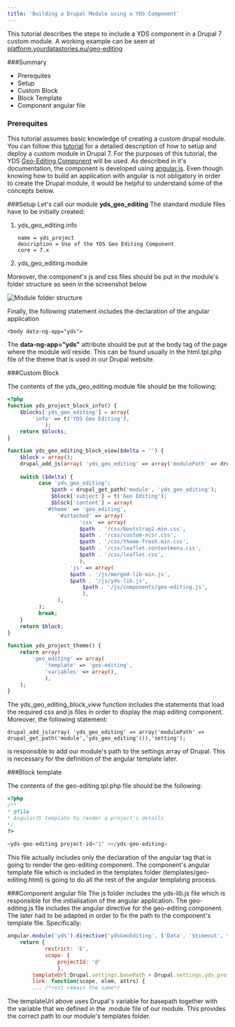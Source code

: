 ```yaml
---
title: 'Building a Drupal Module using a YDS Component'
---
```


This tutorial describes the steps to include a YDS component in a Drupal 7 custom module.
A working example can be seen at [platform.yourdatastories.eu/geo-editing](http://platform.yourdatastories.eu/geo-editing)

###Summary
- Prerequites
- Setup
- Custom Block
- Block Template
- Component angular file

### Prerequites
This tutorial assumes basic knowledge of creating a custom drupal module. You can follow this [tutorial](https://www.drupal.org/node/1074360) for a detailed description of how to setup and deploy a custom module in Drupal 7.
For the purposes of this tutorial, the YDS [Geo-Editing Component](http://ydsdev.iit.demokritos.gr/YDS-docs/Components/components/Geo-Editing) will be used. As described in it's documentation, the component is developed using [angular.js](https://angularjs.org/). Even though knowing how to build an application with angular is not obligatory in order to create the Drupal module, it would be helpful to understand some of the concepts below.




###Setup
Let's call our module **yds_geo_editing** The standard module files have to be initially created:

 1. yds_geo_editing.info
 
        name = yds_project
        description = Use of the YDS Geo Editing Component
        core = 7.x

 2. yds_geo_editing.module
 
Moreover, the component's js and css files should be put in the module's folder structure as seen in the screenshot below

![Module folder structure](http://platform.yourdatastories.eu/sites/default/files/ydsdrupalfolderstructure.PNG)

Finally, the following statement includes the declaration of the angular application

	<body data-ng-app="yds">

The **data-ng-app="yds"** attribute should be put at the body tag of the page where the module will reside. This can be found usually in the html.tpl.php file of the theme that is used in our Drupal website.

###Custom Block

 The contents of the yds_geo_editing.module file should be the following:
 
```php
<?php
function yds_project_block_info() {
	$blocks['yds_geo_editing'] = array(
		'info' => t('YDS Geo Editing'),
	        );
	return $blocks;
}

function yds_geo_editing_block_view($delta = '') {
	$block = array();      
	drupal_add_js(array( 'yds_geo_editing' => array('modulePath' => drupal_get_path('module','yds_geo_editing'))),'setting');
     
	switch ($delta) {
          case 'yds_geo_editing':
	          $path = drupal_get_path('module', 'yds_geo_editing');
	          $block['subject'] = t('Geo Editing');
	          $block['content'] = array(
		  	'#theme' => 'geo_editing',
		        '#attached' => array(
		               'css' => array(
		    		   $path . '/css/bootstrap2.min.css',
		    		   $path . '/css/custom-ncsr.css',
		    		   $path . '/css/theme-fresh.min.css',
		    		   $path . '/css/leaflet.contextmenu.css',
		    		   $path . '/css/leaflet.css',
		    		   ),
			    	'js' => array(
		          	$path . '/js/merged-lib-min.js',
		          	$path . '/js/yds-lib.js',
    			        $path . '/js/components/geo-editing.js',    
		                ),		  
		        ),
		  );
          break; 	  
	}
	return $block;
}
	    
function yds_project_theme() {
  	return array(
		'geo_editing' => array(
      		'template' => 'geo-editing',
      		'variables' => array(),
    		),	
  	);
}
```

The yds_geo_editing_block_view function includes the statements that load the required css and js files in order to display the map editing component. Moreover, the following statement:

	drupal_add_js(array( 'yds_geo_editing' => array('modulePath' => drupal_get_path('module','yds_geo_editing'))),'setting');

is responsible to add our module's path to the settings array of Drupal. This is necessary for the definition of the angular template later.

###Block template

 The contents of the geo-editing.tpl.php file should be the following:
 
 ```php
 <?php
/**
 * @file
* AngularJS template to render a project's details
*/
?>
    
<yds-geo-editing project-id="1" ></yds-geo-editing>    
 
 ```
This file actually includes only the declaration of the angular tag that is going to render the geo-editing component.
The component's angular template file which is included in the templates folder (templates/geo-editing.html) is going to do all the rest of the angular templating process.

###Component angular file
The js folder includes the yds-lib.js file which is responsible for the initialisation of the angular application. The geo-editing.js file includes the angular directive for the geo-editing component. The later had to be adapted in order to fix the path to the component's template file. Specifically:

```javascript
angular.module('yds').directive('ydsGeoEditing', ['Data', '$timeout', function(Data, $timeout){
	return {
       		restrict: 'E',
       		scope: {
       			projectId: '@'
        		},
       	templateUrl:Drupal.settings.basePath + Drupal.settings.yds_project.modulePath + '/templates/geo-editing.html',
       	link: function(scope, elem, attrs) {
       	... /*rest remain the same*/
```

The templateUrl above uses Drupal's variable for basepath together with the variable that we defined in the .module file of our module. This provides the correct path to our module's templates folder.
